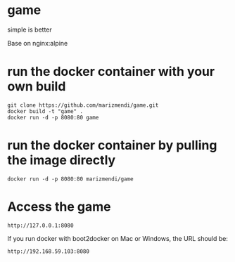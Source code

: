 # game

simple is better

Base on nginx:alpine

# run the docker container with your own build

    git clone https://github.com/marizmendi/game.git
    docker build -t "game" .
    docker run -d -p 8080:80 game

# run the docker container by pulling the image directly

    docker run -d -p 8080:80 marizmendi/game

# Access the game

    http://127.0.0.1:8080

If you run docker with boot2docker on Mac or Windows, the URL should be:

    http://192.168.59.103:8080
